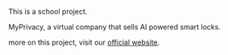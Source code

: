 This is a school project.

MyPrivacy, a virtual company that sells AI powered smart locks.

more on this project, visit our [official website](https://www.google.com).
